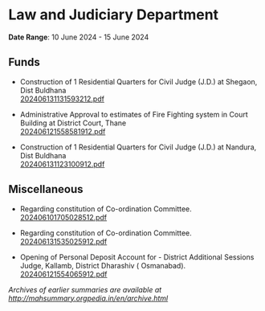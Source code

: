 # Law and Judiciary Department

**Date Range**: 10 June 2024 - 15 June 2024


## Funds
- Construction of 1 Residential Quarters for Civil Judge (J.D.) at Shegaon, Dist Buldhana\
  [202406131131593212.pdf](https://gr.maharashtra.gov.in/Site/Upload/Government%20Resolutions/English/202406131131593212.pdf)

- Administrative Approval to estimates of Fire Fighting system in  Court Building at District Court, Thane\
  [202406121558581912.pdf](https://gr.maharashtra.gov.in/Site/Upload/Government%20Resolutions/English/202406121558581912.pdf)

- Construction of 1 Residential Quarters for Civil Judge (J.D.) at Nandura, Dist Buldhana\
  [202406131123100912.pdf](https://gr.maharashtra.gov.in/Site/Upload/Government%20Resolutions/English/202406131123100912.pdf)

## Miscellaneous
- Regarding constitution of Co-ordination Committee.\
  [202406101705028512.pdf](https://gr.maharashtra.gov.in/Site/Upload/Government%20Resolutions/English/202406101705028512.pdf)

- Regarding constitution of Co-ordination Committee.\
  [202406131535025912.pdf](https://gr.maharashtra.gov.in/Site/Upload/Government%20Resolutions/English/202406131535025912.pdf)

- Opening of Personal Deposit Account  for -  District  Additional Sessions Judge, Kallamb,  District Dharashiv ( Osmanabad).\
  [202406121554065912.pdf](https://gr.maharashtra.gov.in/Site/Upload/Government%20Resolutions/English/202406121554065912.pdf)


*Archives of earlier summaries are available at http://mahsummary.orgpedia.in/en/archive.html*